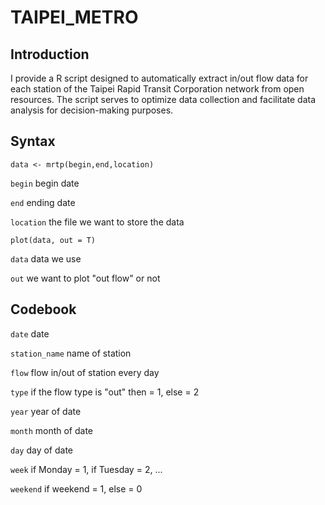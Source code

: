 # TAIPEI_METRO

## Introduction

I provide a R script designed to automatically extract in/out flow data for each station of the Taipei Rapid Transit Corporation network from open resources. The script serves to optimize data collection and facilitate data analysis for decision-making purposes.

## Syntax

`data <- mrtp(begin,end,location)`

`begin` begin date

`end` ending date

`location` the file we want to store the data

`plot(data, out = T)`

`data` data we use

`out` we want to plot "out flow" or not

## Codebook

`date` date

`station_name` name of station

`flow` flow in/out of station every day

`type` if the flow type is "out" then = 1, else = 2

`year` year of date

`month` month of date

`day` day of date

`week` if Monday = 1, if Tuesday = 2, ...

`weekend` if weekend = 1, else = 0
